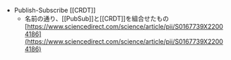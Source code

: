 - Publish-Subscribe [[CRDT]]
	- 名前の通り、[[PubSub]]と[[CRDT]]を組合せたもの
[https://www.sciencedirect.com/science/article/pii/S0167739X22004186](https://www.sciencedirect.com/science/article/pii/S0167739X22004186)
